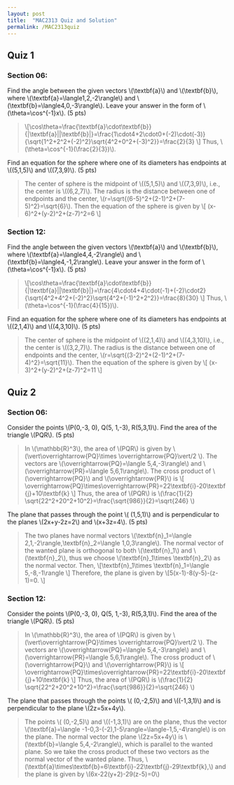```yaml
---
layout: post
title:  "MAC2313 Quiz and Solution"
permalink: /MAC2313quiz
---
```

## Quiz 1

### Section 06:
Find the angle between the given vectors \\(\textbf{a}\\) and \\(\textbf{b}\\), where \\(\textbf{a}=\langle1,2,-2\rangle\\) and \\(\textbf{b}=\langle4,0,-3\rangle\\). Leave your answer in the form of \\(\theta=\cos^{-1}x\\). (5 pts)

> \\[\cos\theta=\frac{\textbf{a}\cdot\textbf{b}}{|\textbf{a}||\textbf{b}|}=\frac{1\cdot4+2\cdot0+(-2)\cdot(-3)}{\sqrt{1^2+2^2+(-2)^2}\sqrt{4^2+0^2+(-3)^2}}=\frac{2}{3}
\\]
Thus, \\(\theta=\cos^{-1}(\frac{2}{3})\\).

Find an equation for the sphere where one of its diameters has endpoints at \\((5,1,5)\\) and \\((7,3,9)\\). (5 pts)

> The center of sphere is the midpoint of \\((5,1,5)\\) and \\((7,3,9)\\), i.e., the center is \\((6,2,7)\\). The radius is the distance between one of endpoints and the center, \\(r=\sqrt{(6-5)^2+(2-1)^2+(7-5)^2}=\sqrt{6}\\). Then the equation of the sphere is given by
\\[
(x-6)^2+(y-2)^2+(z-7)^2=6
\\]


### Section 12:
Find the angle between the given vectors \\(\textbf{a}\\) and \\(\textbf{b}\\), where \\(\textbf{a}=\langle4,4,-2\rangle\\) and \\(\textbf{b}=\langle4,-1,2\rangle\\). Leave your answer in the form of \\(\theta=\cos^{-1}x\\). (5 pts)

> \\[\cos\theta=\frac{\textbf{a}\cdot\textbf{b}}{|\textbf{a}||\textbf{b}|}=\frac{4\cdot4+4\cdot(-1)+(-2)\cdot2}{\sqrt{4^2+4^2+(-2)^2}\sqrt{4^2+(-1)^2+2^2}}=\frac{8}{30}
\\]
Thus, \\(\theta=\cos^{-1}(\frac{4}{15})\\).

Find an equation for the sphere where one of its diameters has endpoints at \\((2,1,4)\\) and \\((4,3,10)\\). (5 pts)

> The center of sphere is the midpoint of \\((2,1,4)\\) and \\((4,3,10)\\), i.e., the center is \\((3,2,7)\\). The radius is the distance between one of endpoints and the center, \\(r=\sqrt{(3-2)^2+(2-1)^2+(7-4)^2}=\sqrt{11}\\). Then the equation of the sphere is given by
\\[
(x-3)^2+(y-2)^2+(z-7)^2=11
\\]

## Quiz 2

### Section 06:
Consider the points \\(P(0,-3, 0), Q(5, 1,-3), R(5,3,1)\\). Find the area of the triangle \\(PQR\\). (5 pts)

> In \\(\mathbb{R}^3\\), the area of \\(PQR\\) is given by \\(\vert\overrightarrow{PQ}\times \overrightarrow{PQ}\vert/2 \\). The vectors are \\(\overrightarrow{PQ}=\langle 5,4,-3\rangle\\) and \\(\overrightarrow{PR}=\langle 5,6,1\rangle\\). The cross product of \\(\overrightarrow{PQ}\\) and \\(\overrightarrow{PR}\\) is
\\[ \overrightarrow{PQ}\times\overrightarrow{PR}=22\textbf{i}-20\textbf{j}+10\textbf{k} \\]
Thus, the area of \\(PQR\\) is \\(\frac{1}{2}
\sqrt{22^2+20^2+10^2}=\frac{\sqrt{986}}{2}=\sqrt{246}
\\)

The plane that passes through the point \\( (1,5,1)\\) and is perpendicular to the planes \\(2x+y-2z=2\\) and \\(x+3z=4\\). (5 pts)

> The two planes have normal vectors \\(\textbf{n}_1=\langle 2,1,-2\rangle,\textbf{n}_2=\langle 1,0,3\rangle\\). The normal vector of the wanted plane is orthogonal to both \\(\textbf{n}_1\\) and \\(\textbf{n}_2\\), thus we choose \\(\textbf{n}_1\times \textbf{n}_2\\) as the normal vector. Then,
\\[\textbf{n}_1\times \textbf{n}_1=\langle 5,-8,-1\rangle \\]
Therefore, the plane is given by
\\[5(x-1)-8(y-5)-(z-1)=0. \\]

### Section 12:
Consider the points \\(P(0,-3, 0), Q(5, 1,-3), R(5,3,1)\\). Find the area of the triangle \\(PQR\\). (5 pts)

> In \\(\mathbb{R}^3\\), the area of \\(PQR\\) is given by \\(\vert\overrightarrow{PQ}\times \overrightarrow{PQ}\vert/2 \\). The vectors are \\(\overrightarrow{PQ}=\langle 5,4,-3\rangle\\) and \\(\overrightarrow{PR}=\langle 5,6,1\rangle\\). The cross product of \\(\overrightarrow{PQ}\\) and \\(\overrightarrow{PR}\\) is
\\[ \overrightarrow{PQ}\times\overrightarrow{PR}=22\textbf{i}-20\textbf{j}+10\textbf{k} \\]
Thus, the area of \\(PQR\\) is \\(\frac{1}{2}
\sqrt{22^2+20^2+10^2}=\frac{\sqrt{986}}{2}=\sqrt{246}
\\)

The plane that passes through the points \\( (0,-2,5)\\) and \\((-1,3,1)\\) and is perpendicular to the plane \\(2z=5x+4y\\).

> The points \\( (0,-2,5)\\) and \\((-1,3,1)\\) are on the plane, thus the vector \\(\textbf{a}=\langle -1-0,3-(-2),1-5\rangle=\langle-1,5,-4\rangle\\) is on the plane. The normal vector the plane \\(2z=5x+4y\\) is \\(\textbf{b}=\langle 5,4,-2\rangle\\), which is parallel to the wanted plane. So we take the cross product of these two vectors as the normal vector of the wanted plane. Thus, \\(\textbf{a}\times\textbf{b}=6\textbf{i}-22\textbf{j}-29\textbf{k},\\) and the plane is given by \\(6x-22(y+2)-29(z-5)=0\\)
